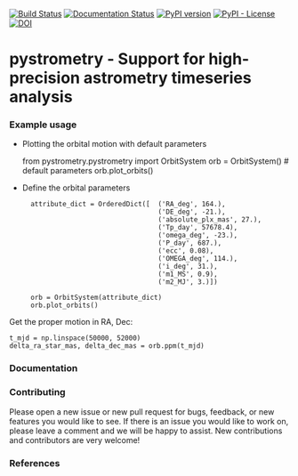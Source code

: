 [![Build Status](https://travis-ci.org/Johannes-Sahlmann/pystrometry.svg?branch=master)](https://travis-ci.org/Johannes-Sahlmann/pystrometry)
[![Documentation Status](https://readthedocs.org/projects/pystrometry/badge/?version=latest)](https://pystrometry.readthedocs.io/en/latest/?badge=latest)
[![PyPI version](https://badge.fury.io/py/pystrometry.svg)](https://badge.fury.io/py/pystrometry)
[![PyPI - License](https://img.shields.io/pypi/l/Django.svg)](https://github.com/Johannes-Sahlmann/pystrometry/blob/master/LICENSE.md)
[![DOI](https://zenodo.org/badge/172252669.svg)](https://zenodo.org/badge/latestdoi/172252669)

# pystrometry  -  Support for high-precision astrometry timeseries analysis


### Example usage
- Plotting the orbital motion with default parameters 


    from pystrometry.pystrometry import OrbitSystem 
    orb = OrbitSystem()  # default parameters
    orb.plot_orbits() 

- Define the orbital parameters


        attribute_dict = OrderedDict([  ('RA_deg', 164.), 
                                        ('DE_deg', -21.),
                                        ('absolute_plx_mas', 27.), 
                                        ('Tp_day', 57678.4), 
                                        ('omega_deg', -23.),
                                        ('P_day', 687.), 
                                        ('ecc', 0.08), 
                                        ('OMEGA_deg', 114.),
                                        ('i_deg', 31.), 
                                        ('m1_MS', 0.9),
                                        ('m2_MJ', 3.)])
                                        
        orb = OrbitSystem(attribute_dict)
        orb.plot_orbits() 


Get the proper motion in RA, Dec:
    
    t_mjd = np.linspace(50000, 52000)
    delta_ra_star_mas, delta_dec_mas = orb.ppm(t_mjd)


### Documentation


### Contributing
Please open a new issue or new pull request for bugs, feedback, or new features you would like to see. If there is an issue you would like to work on, please leave a comment and we will be happy to assist. New contributions and contributors are very welcome!   
 

### References



